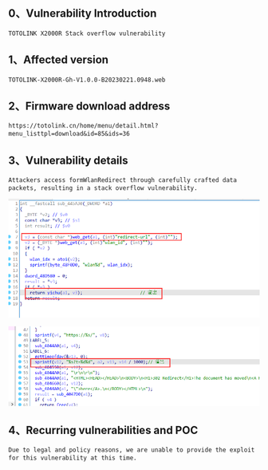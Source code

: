 ## 0、Vulnerability Introduction

```
TOTOLINK X2000R Stack overflow vulnerability
```

## 1、Affected version

```
TOTOLINK-X2000R-Gh-V1.0.0-B20230221.0948.web
```

## 2、Firmware download address

```
https://totolink.cn/home/menu/detail.html?menu_listtpl=download&id=85&ids=36
```

## 3、Vulnerability details

```
Attackers access formWlanRedirect through carefully crafted data packets, resulting in a stack overflow vulnerability.
```

![image-20231021191532758](upload\image-20231021191532758.png)

![image-20231021191555981](upload\image-20231021191555981.png)

## 4、Recurring vulnerabilities and POC

```
Due to legal and policy reasons, we are unable to provide the exploit for this vulnerability at this time.
```
